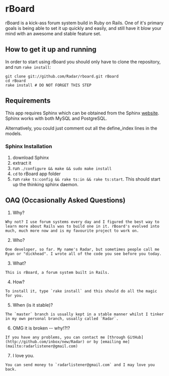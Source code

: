 # rBoard

rBoard is a kick-ass forum system build in Ruby on Rails. One of it's primary goals is being able to set it up quickly and easily, and still have it blow your mind with an awesome and stable feature set.

## How to get it up and running

In order to start using rBoard you should only have to clone the repository, and run `rake install`:

    git clone git://github.com/Radar/rboard.git rBoard
    cd rBoard
    rake install # DO NOT FORGET THIS STEP
    
## Requirements

This app requires Sphinx which can be obtained from the Sphinx [website](http://sphinxsearch.com). Sphinx works with both MySQL and PostgreSQL. 

Alternatively, you could just comment out all the define_index lines in the models.

### Sphinx Installation

  1. download Sphinx
  2. extract it
  3. run `./configure && make && sudo make install` 
  4. `cd` to rBoard app folder
  5. run `rake ts:config && rake ts:in && rake ts:start`. This should start up the thinking sphinx daemon.

## OAQ (Occasionally Asked Questions)

  1. Why?

    Why not? I use forum systems every day and I figured the best way to learn more about Rails was to build one in it. rBoard's evolved into much, much more now and is my favourite project to work on.

  2. Who?

    One developer, so far. My name's Radar, but sometimes people call me Ryan or "dickhead". I wrote all of the code you see before you today.

  3. What?

    This is rBoard, a forum system built in Rails.

  4. How?

    To install it, type `rake install` and this should do all the magic for you.

  5. When (is it stable)?

    The `master` branch is usually kept in a stable manner whilst I tinker in my own personal branch, usually called `Radar`.

  6. OMG it is broken -- why!?!?

    If you have any problems, you can contact me [through GitHub](http://github.com/inbox/new/Radar) or by [emailing me](mailto:radarlistener@gmail.com)

  7. I love you.

    You can send money to `radarlistener@gmail.com` and I may love you back.